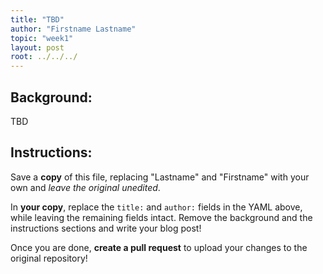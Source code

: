 ```yaml
---
title: "TBD"
author: "Firstname Lastname"
topic: "week1"
layout: post
root: ../../../
---
```

 
## Background:

TBD


## Instructions:
Save a **copy** of this file, replacing "Lastname" and "Firstname" with your own and *leave the original unedited*.

In **your copy**, replace the `title:` and `author:` fields in the YAML above, while leaving the remaining fields intact. Remove the background and the instructions sections and write your blog post!

Once you are done, **create a pull request** to upload your changes to the original repository!
